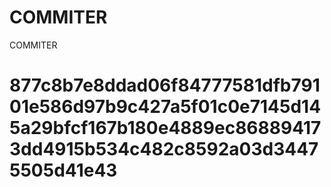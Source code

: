 # COMMITER
COMMITER






# 877c8b7e8ddad06f84777581dfb79101e586d97b9c427a5f01c0e7145d145a29bfcf167b180e4889ec868894173dd4915b534c482c8592a03d34475505d41e43
